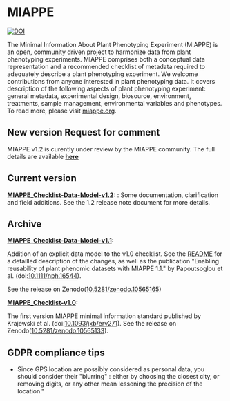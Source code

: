 # MIAPPE
[![DOI](https://zenodo.org/badge/DOI/10.5281/zenodo.10565166.svg)](https://doi.org/10.5281/zenodo.10565166)

The Minimal Information About Plant Phenotyping Experiment (MIAPPE) is an open, community driven project to harmonize data from plant phenotyping experiments. MIAPPE comprises both a conceptual data representation and a recommended checklist of metadata required to adequately describe a plant phenotyping experiment. We welcome contributions from anyone interested in plant phenotyping data. It covers description of the following aspects of plant phenotyping experiment: general metadata, experimental design, biosource, environment, treatments, sample management, environmental variables and phenotypes. To read more, please visit [miappe.org](https://www.miappe.org/).

## New version Request for comment
MIAPPE v1.2 is curently under review by the MIAPPE community. The full details are available **[here](https://github.com/MIAPPE/MIAPPE/blob/v1.2/Request_For_Comments.md)**

## Current version
**[MIAPPE_Checklist-Data-Model-v1.2](https://github.com/MIAPPE/MIAPPE):** : Some documentation, clarification and field additions. See the 1.2 release note document for more details.
## Archive
**[MIAPPE_Checklist-Data-Model-v1.1](https://github.com/MIAPPE/MIAPPE/tree/v1.1.2/MIAPPE_Checklist-Data-Model-v1.1):** 

Addition of an explicit data model to the v1.0 checklist. See the [README](MIAPPE_Checklist-Data-Model-v1.1/README.md) for a detailled description of the changes, as well as the publication "Enabling reusability of plant phenomic datasets with MIAPPE 1.1." by Papoutsoglou et al. (doi:[10.1111/nph.16544](https://doi.org/10.1111/nph.16544)).


See the release on Zenodo([10.5281/zenodo.10565165](https://zenodo.org/doi/10.5281/zenodo.10565165))



**[MIAPPE_Checklist-v1.0](https://github.com/MIAPPE/MIAPPE/tree/v1.1.2/MIAPPE_Checklist-v1.0):**


The first version  MIAPPE minimal information standard published by Krajewski et al. (doi:[10.1093/jxb/erv271](https://doi.org/10.1093/jxb/erv271)).
See the release on Zenodo([10.5281/zenodo.10565133](https://zenodo.org/doi/10.5281/zenodo.10565133)).


## GDPR compliance tips
- Since GPS location are possibly considered as personal data, you should consider their "blurring" : either by choosing the closest city, or removing digits, or any other mean lessening the precision of the location."
